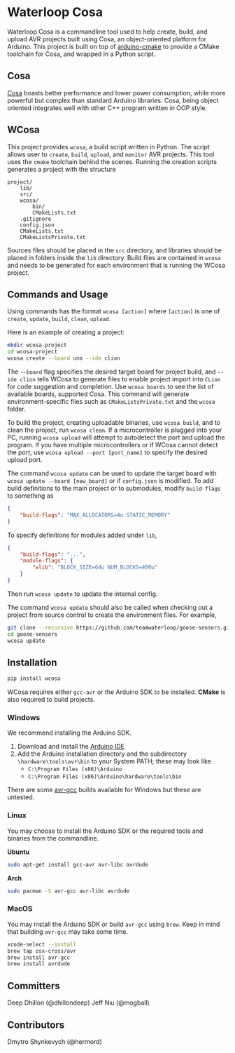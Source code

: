 # Waterloop Cosa

Waterloop Cosa is a commandline tool used to help create, build, and upload AVR projects built using Cosa, an object-oriented platform for Arduino. This project is built on top of 
[arduino-cmake](https://github.com/arduino-cmake/arduino-cmake) to provide a CMake toolchain for Cosa,
and wrapped in a Python script.

## Cosa

[Cosa](https://github.com/mikaelpatel/Cosa) boasts better performance and lower power consumption, while more powerful but complex than standard Arduino libraries. Cosa, being object oriented integrates well with other C++ program written in OOP style.

## WCosa

This project provides `wcosa`, a build script written in Python. The script allows user to `create`, 
`build`, `upload`, and `monitor` AVR projects. This tool uses the `cmake` toolchain behind the scenes.
Running the creation scripts generates a project with the structure

```
project/
    lib/
    src/
    wcosa/
        bin/
        CMakeLists.txt
    .gitignore
    config.json
    CMakeLists.txt
    CMakeListsPrivate.txt
```

Sources files should be placed in the `src` directory, and libraries should be placed in folders inside
the `lib` directory. Build files are contained in `wcosa` and needs to be generated for each environment
that is running the WCosa project.

## Commands and Usage
Using commands has the format `wcosa [action]` where `[action]` is one of `create`, `update`, `build`, `clean`, `upload`.

Here is an example of creating a project:
```bash
mkdir wcosa-project
cd wcosa-project
wcosa create --board uno --ide clion
```
The `--board` flag specifies the desired target board for project build, and `--ide clion` tells WCosa to generate files to enable 
project import into `CLion` for code suggestion and completion. Use `wcosa boards` to see the list of available boards, supported Cosa.
This command will generate environment-specific files such as `CMakeListsPrivate.txt` and the `wcosa` folder.

To build the project, creating uploadable binaries, use `wcosa build`, and to clean the project, run `wcosa clean`. If a microcontroller
is plugged into your PC, running `wcosa upload` will attempt to autodetect the port and upload the program.
If you have multiple microcontrollers or if WCosa cannot detect the port, use `wcosa upload --port [port_name]` to specify
the desired upload port.

The command `wcosa update` can be used to update the target board with `wcosa update --board [new_board]` or if `config.json` is 
modified. To add build definitions to the main project or to submodules, modify `build-flags` to something as
```json
{
    "build-flags": "MAX_ALLOCATORS=4u STATIC_MEMORY"
}
```

To specify definitions for modules added under `lib`, 
```json
{
    "build-flags": "...",
    "module-flags": {
        "wlib": "BLOCK_SIZE=64u NUM_BLOCKS=400u"
    }
}
```
Then run `wcosa update` to update the internal config.

The command `wcosa update` should also be called when checking out a project from source control to create the environment
files. For example,
```bash
git clone --recursive https://github.com/teamwaterloop/goose-sensors.git
cd goose-sensors
wcosa update
```

## Installation
```bash
pip install wcosa
```

WCosa requires either `gcc-avr` or the Arduino SDK to be installed. __CMake__ is also required to build projects.

### Windows
We recommend installing the Arduino SDK.
1. Download and install the [Arduino IDE](https://www.arduino.cc/en/Main/Software)
2. Add the Arduino installation directory and the subdirectory `\hardware\tools\avr\bin`
to your System PATH; these may look like
    * `C:\Program Files (x86)\Arduino`
    * `C:\Program Files (x86)\Arduino\hardware\tools\bin`

There are some [avr-gcc](http://blog.zakkemble.co.uk/avr-gcc-builds/) builds available for Windows
but these are untested.

### Linux
You may choose to install the Arduino SDK or the required tools and binaries
from the commandline.

**Ubuntu**

```bash
sudo apt-get install gcc-avr avr-libc avrdude
```

**Arch**

```bash
sudo pacman -S avr-gcc avr-libc avrdude
```

### MacOS
You may install the Arduino SDK or build `avr-gcc` using `brew`. Keep in mind that
building `avr-gcc` may take some time.

```bash
xcode-select --install
brew tap osx-cross/avr
brew install avr-gcc
brew install avrdude
```

## Committers
Deep Dhillon (@dhillondeep)
Jeff Niu (@mogball)

## Contributors
Dmytro Shynkevych (@hermord)


